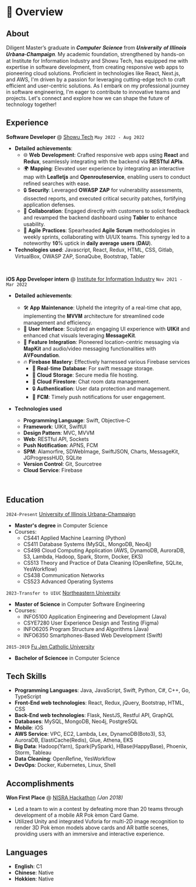 # 📖 Overview

## About

Diligent Master’s graduate in 𝑪𝒐𝒎𝒑𝒖𝒕𝒆𝒓 𝑺𝒄𝒊𝒆𝒏𝒄𝒆 from 𝑼𝒏𝒊𝒗𝒆𝒓𝒔𝒊𝒕𝒚 𝒐𝒇 𝑰𝒍𝒍𝒊𝒏𝒐𝒊𝒔 𝑼𝒓𝒃𝒂𝒏𝒂-𝑪𝒉𝒂𝒎𝒑𝒂𝒊𝒈𝒏. My academic foundation, strengthened by hands-on at Institute for Information Industry and Showu Tech, has equipped me with expertise in software development, from creating responsive web apps to pioneering cloud solutions. Proficient in technologies like React, Next.js, and AWS, I'm driven by a passion for leveraging cutting-edge tech to craft efficient and user-centric solutions. As I embark on my professional journey in software engineering, I'm eager to contribute to innovative teams and projects. Let's connect and explore how we can shape the future of technology together!


## Experience

**Software Developer** @ [Showu Tech](https://www.showu.com.tw/) `May 2022 - Aug 2022`
- 𝐃𝐞𝐭𝐚𝐢𝐥𝐞𝐝 𝐚𝐜𝐡𝐢𝐞𝐯𝐞𝐦𝐞𝐧𝐭𝐬:
  - 🌐 𝐖𝐞𝐛 𝐃𝐞𝐯𝐞𝐥𝐨𝐩𝐦𝐞𝐧𝐭: Crafted responsive web apps using 𝐑𝐞𝐚𝐜𝐭 and 𝐑𝐞𝐝𝐮𝐱, seamlessly integrating with the backend via 𝐑𝐄𝐒𝐓𝐟𝐮𝐥 𝐀𝐏𝐈𝐬.
  - 🌍 𝐌𝐚𝐩𝐩𝐢𝐧𝐠: Elevated user experience by integrating an interactive map with 𝐋𝐞𝐚𝐟𝐥𝐞𝐭𝐣𝐬 and 𝐎𝐩𝐞𝐧𝐫𝐨𝐮𝐭𝐞𝐬𝐞𝐫𝐯𝐢𝐜𝐞, enabling users to conduct refined searches with ease.
  - 🔒 𝐒𝐞𝐜𝐮𝐫𝐢𝐭𝐲: Leveraged 𝐎𝐖𝐀𝐒𝐏 𝐙𝐀𝐏 for vulnerability assessments, dissected reports, and executed critical security patches, fortifying application defenses.
  - 🤝 𝐂𝐨𝐥𝐥𝐚𝐛𝐨𝐫𝐚𝐭𝐢𝐨𝐧: Engaged directly with customers to solicit feedback and revamped the backend dashboard using 𝐓𝐚𝐛𝐥𝐞𝐫 to enhance usability.
  - 🔄 𝐀𝐠𝐢𝐥𝐞 𝐏𝐫𝐚𝐜𝐭𝐢𝐜𝐞𝐬: Spearheaded 𝐀𝐠𝐢𝐥𝐞 𝐒𝐜𝐫𝐮𝐦 methodologies in weekly sprints, collaborating with UI/UX teams. This synergy led to a noteworthy 𝟏𝟎% uptick in 𝐝𝐚𝐢𝐥𝐲 𝐚𝐯𝐞𝐫𝐚𝐠𝐞 𝐮𝐬𝐞𝐫𝐬 (𝐃𝐀𝐔).
- 𝐓𝐞𝐜𝐡𝐧𝐨𝐥𝐨𝐠𝐢𝐞𝐬 𝐮𝐬𝐞𝐝: Javascript, React, Redux, HTML, CSS, Gitlab, VirtualBox, OWASP ZAP, SonaQube, Bootstrap, Tabler

&nbsp;

**iOS App Developer intern** @ [Institute for Information Industry](https://web.iii.org.tw/) `Nov 2021 - Mar 2022`

- 𝐃𝐞𝐭𝐚𝐢𝐥𝐞𝐝 𝐚𝐜𝐡𝐢𝐞𝐯𝐞𝐦𝐞𝐧𝐭𝐬:
  - 🛠️ 𝐀𝐩𝐩 𝐌𝐚𝐢𝐧𝐭𝐞𝐧𝐚𝐧𝐜𝐞: Upheld the integrity of a real-time chat app, implementing the 𝐌𝐕𝐕𝐌 architecture for streamlined code management and efficiency.
  - 🎨 𝐔𝐬𝐞𝐫 𝐈𝐧𝐭𝐞𝐫𝐟𝐚𝐜𝐞: Sculpted an engaging UI experience with 𝐔𝐈𝐊𝐢𝐭 and enhanced chat visuals leveraging 𝐌𝐞𝐬𝐬𝐚𝐠𝐞𝐊𝐢𝐭.
  - 📍 𝐅𝐞𝐚𝐭𝐮𝐫𝐞 𝐈𝐧𝐭𝐞𝐠𝐫𝐚𝐭𝐢𝐨𝐧: Pioneered location-centric messaging via 𝐌𝐚𝐩𝐊𝐢𝐭 and audio/video messaging functionalities with 𝐀𝐕𝐅𝐨𝐮𝐧𝐝𝐚𝐭𝐢𝐨𝐧.
  - 🔥 𝐅𝐢𝐫𝐞𝐛𝐚𝐬𝐞 𝐌𝐚𝐬𝐭𝐞𝐫𝐲: Effectively harnessed various Firebase services
    - 📨 𝐑𝐞𝐚𝐥-𝐭𝐢𝐦𝐞 𝐃𝐚𝐭𝐚𝐛𝐚𝐬𝐞: For swift message storage.
    - 📂 𝐂𝐥𝐨𝐮𝐝 𝐒𝐭𝐨𝐫𝐚𝐠𝐞: Secure media file hosting.
    - 💬 𝐂𝐥𝐨𝐮𝐝 𝐅𝐢𝐫𝐞𝐬𝐭𝐨𝐫𝐞: Chat room data management.
    - 🔒 𝐀𝐮𝐭𝐡𝐞𝐧𝐭𝐢𝐜𝐚𝐭𝐢𝐨𝐧: User data protection and management.
    - 🔔 𝐅𝐂𝐌: Timely push notifications for user engagement.

- 𝐓𝐞𝐜𝐡𝐧𝐨𝐥𝐨𝐠𝐢𝐞𝐬 𝐮𝐬𝐞𝐝
  - **Programming Language**: Swift, Objective-C
  - **Framework**: UIKit, SwiftUI
  - **Design Pattern**: MVC, MVVM
  - **Web**: RESTful API, Sockets
  - **Push Notification**: APNS, FCM
  - **SPM**: Alamorfire, SDWebImage, SwiftJSON, Charts, MessageKit, JGProgressHUD, SQLite
  - **Version Control**: Git, Sourcetree
  - **Cloud Service**: Firebase
  
&nbsp;

## Education

`2024-Present` [University of Illinois Urbana-Champaign](https://illinois.edu/)
- **Master's degree** in Computer Science
- Courses: 
  - CS441 Applied Machine Learning (Python)
  - CS411 Database Systems (MySQL, MongoDB, Neo4j)
  - CS498 Cloud Computing Application 
 (AWS, DynamoDB, AuroraDB, S3, Lambda, Hadoop, Spark, Storm, Docker, EKS)
  - CS513 Theory and Practice of Data Cleaning (OpenRefine, SQLite, YesWorkflow)
  - CS438 Communication Networks
  - CS523 Advanced Operating Systems


`2023-Transfer to UIUC` [Northeastern University](https://www.northeastern.edu/)
- **Master of Science** in Computer Software Engineering
- Courses:
  - INFO5100 Application Engineering and Development (Java)
  - CSYE7280 User Experience Design and Testing (Figma)
  - INFO6205 Program Structure and Algorithms (Java)
  - INFO6350 Smartphones-Based Web Development (Swift)
  
`2015-2019` [Fu Jen Catholic University](https://www.fju.edu.tw/indexEN.jsp)
- **Bachelor of Sciencee**  in Computer Science


## Tech Skills
- **Programming Languages**: Java, JavaScript, Swift, Python, C#, C++, Go, TypeScript
- **Front-End web technologies**: React, Redux, jQuery, Bootstrap, HTML, CSS
- **Back-End web technologies**: Flask, NestJS, Restful API, GraphQL
- **Databases**: MySQL, MongoDB, Neo4j, PostgreSQL
- **Mobile**: iOS
- **AWS Service**: VPC, EC2, Lambda, Lex, DynamoDB(Boto3), S3, AuroraDB, ElastiCache(Redis), Glue, Athena, EKS
- **Big Data**: Hadoop(Yarn), Spark(PySpark), HBase(HappyBase), Phoenix, Storm, Tableau
- **Data Cleaning**: OpenRefine, YesWorkflow
- **DevOps**: Docker, Kubernetes, Linux, Shell

## Accomplishments
**Won First Place** @ [NISRA Hackathon](http://nisrahackathon.github.io/Hackathon16/) _(Jan 2018)_
- Led a team to win a contest by defeating more than 20 teams through development of a mobile AR Pok ́emon Card Game.
- Utilized Unity and integrated Vuforia for multi-2D image recognition to render 3D Pok ́emon models above cards and AR battle scenes, providing users with an immersive and interactive experience.

## Languages
- **English**: C1
- **Chinese**: Native
- **Hokkien**: Native